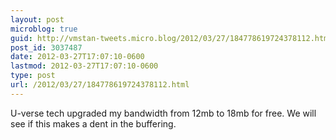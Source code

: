 ```yaml
---
layout: post
microblog: true
guid: http://vmstan-tweets.micro.blog/2012/03/27/184778619724378112.html
post_id: 3037487
date: 2012-03-27T17:07:10-0600
lastmod: 2012-03-27T17:07:10-0600
type: post
url: /2012/03/27/184778619724378112.html
---
```

U-verse tech upgraded my bandwidth from 12mb to 18mb for free. We will see if this makes a dent in the buffering.
